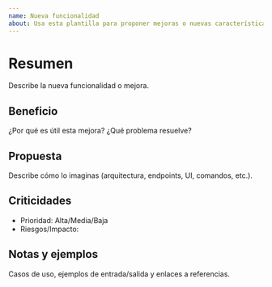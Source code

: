 ```yaml
---
name: Nueva funcionalidad
about: Usa esta plantilla para proponer mejoras o nuevas características
---
```


# Resumen

Describe la nueva funcionalidad o mejora.

## Beneficio
¿Por qué es útil esta mejora? ¿Qué problema resuelve?

## Propuesta
Describe cómo lo imaginas (arquitectura, endpoints, UI, comandos, etc.).

## Criticidades
- Prioridad: Alta/Media/Baja
- Riesgos/Impacto:

## Notas y ejemplos
Casos de uso, ejemplos de entrada/salida y enlaces a referencias.
